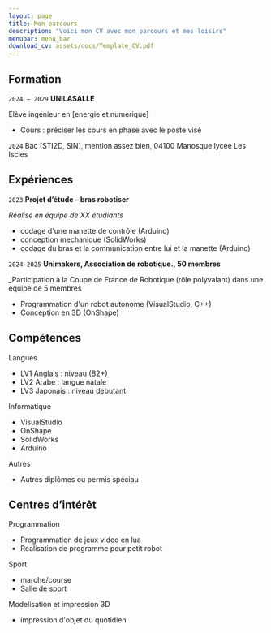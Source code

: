 ```yaml
---
layout: page
title: Mon parcours
description: "Voici mon CV avec mon parcours et mes loisirs"
menubar: menu_bar
download_cv: assets/docs/Template_CV.pdf
---
```


## Formation 

`2024 – 2029`
**UNILASALLE**

Elève ingénieur en [energie et numerique]
* Cours : préciser les cours en phase avec le poste visé

`2024`
Bac [STI2D, SIN], mention assez bien, 04100 Manosque lycée Les Iscles

## Expériences

`2023` **Projet d’étude – bras robotiser**

_Réalisé en équipe de XX étudiants_
* codage d'une manette de contrôle (Arduino)
* conception mechanique (SolidWorks)
* codage du bras et la communication entre lui et la manette (Arduino)

`2024-2025` **Unimakers, Association de robotique., 50 membres**

_Participation à la Coupe de France de Robotique (rôle polyvalant) dans une equipe de 5 membres 
* Programmation d'un robot autonome (VisualStudio, C++)
* Conception en 3D (OnShape)

## Compétences

Langues
* LV1 Anglais : niveau (B2+)
* LV2 Arabe : langue natale
* LV3 Japonais : niveau debutant

Informatique
* VisualStudio
* OnShape
* SolidWorks
* Arduino

Autres
* Autres diplômes ou permis spéciau

## Centres d’intérêt

Programmation
* Programmation de jeux video en lua 
* Realisation de programme pour petit robot

Sport
*  marche/course
*  Salle de sport

Modelisation et impression 3D
*  impression d'objet du quotidien
